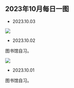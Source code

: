 ## 2023年10月每日一图

- 2023.10.03

![](https://vip2.loli.io/2023/10/03/HywsJz2kLhSam94.webp)

- 2023.10.02

图书馆自习。

![](https://vip2.loli.io/2023/10/03/wvNE9sYZPTgIF3W.webp)

- 2023.10.01

图书馆自习。

